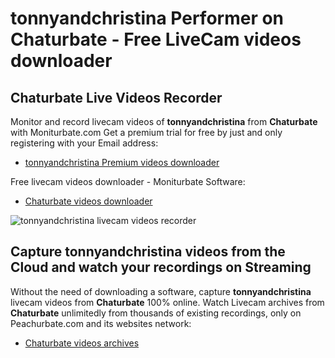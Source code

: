 # tonnyandchristina Performer on Chaturbate - Free LiveCam videos downloader

## Chaturbate Live Videos Recorder

Monitor and record livecam videos of **tonnyandchristina** from **Chaturbate** with Moniturbate.com
Get a premium trial for free by just and only registering with your Email address:
* [tonnyandchristina Premium videos downloader](https://moniturbate.com/request-demo-licence-key.html)

Free livecam videos downloader - Moniturbate Software:
* [Chaturbate videos downloader](https://moniturbate.com/moniturbate-download-software.html)

![tonnyandchristina livecam videos recorder](https://peachurnet.com/templates/moniturbate-software.png)


## Capture tonnyandchristina videos from the Cloud and watch your recordings on Streaming

Without the need of downloading a software, capture **tonnyandchristina** livecam videos from **Chaturbate** 100% online.
Watch Livecam archives from **Chaturbate** unlimitedly from thousands of existing recordings, only on Peachurbate.com and its websites network:
* [Chaturbate videos archives](https://peachurnet.com/)